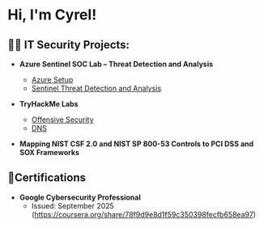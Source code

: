 
<h1>Hi, I'm Cyrel! </h1>

<h2>👨‍💻 IT Security Projects:</h2>



 - <b>Azure Sentinel SOC Lab – Threat Detection and Analysis </b>
     - [Azure Setup](https://github.com/ctembrina/Azure-Setup)
     - [Sentinel Threat Detection and Analysis](https://github.com/ctembrina/Sentinel-Threat-Detection-and-Analysis)


  - <b>TryHackMe Labs </b>
      - [Offensive Security](https://github.com/ctembrina/Offensive-Security)
      - [DNS](https://github.com/ctembrina/Domain-Names)
   
  
  - <b>Mapping NIST CSF 2.0 and NIST SP 800-53 Controls to PCI DSS and SOX Frameworks</b>
 


<h2> 📜Certifications</h2>

 - <b>Google Cybersecurity Professional </b>
    - Issued: September 2025 (https://coursera.org/share/78f9d9e8d1f59c350398fecfb658ea97)
      
      
        
       



<!--
**joshmadakor1/joshmadakor1** is a ✨ _special_ ✨ repository because its `README.md` (this file) appears on your GitHub profile.

Here are some ideas to get you started:

- 🔭 I’m currently working on ...
- 🌱 I’m currently learning ...
- 👯 I’m looking to collaborate on ...
- 🤔 I’m looking for help with ...
- 💬 Ask me about ...
- 📫 How to reach me: ...
- 😄 Pronouns: ...
- ⚡ Fun fact: ...
-->
